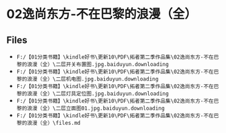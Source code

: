 # 02逸尚东方-不在巴黎的浪漫（全）

## Files

- `F:/【01分类书籍】\kindle好书\更新10\PDF\拓者第二季作品集\02逸尚东方-不在巴黎的浪漫（全）\二层开关布置图.jpg.baiduyun.downloading`
- `F:/【01分类书籍】\kindle好书\更新10\PDF\拓者第二季作品集\02逸尚东方-不在巴黎的浪漫（全）\二层机电图.jpg.baiduyun.downloading`
- `F:/【01分类书籍】\kindle好书\更新10\PDF\拓者第二季作品集\02逸尚东方-不在巴黎的浪漫（全）\二层灯具定位图.jpg.baiduyun.downloading`
- `F:/【01分类书籍】\kindle好书\更新10\PDF\拓者第二季作品集\02逸尚东方-不在巴黎的浪漫（全）\二层立面图01.jpg.baiduyun.downloading`
- `F:/【01分类书籍】\kindle好书\更新10\PDF\拓者第二季作品集\02逸尚东方-不在巴黎的浪漫（全）\files.md`
